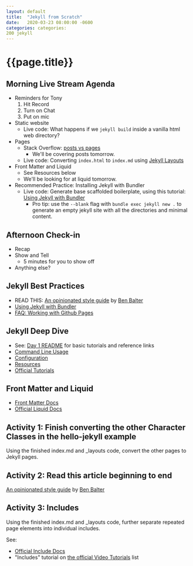 ```yaml
---
layout: default
title:  "Jekyll from Scratch"
date:   2020-03-23 08:00:00 -0600
categories: categories:
200 jekyll
---
```

# {{page.title}}
## Morning Live Stream Agenda
- Reminders for Tony
    1. Hit Record
    2. Turn on Chat
    3. Put on mic
- Static website
  - Live code: What happens if we `jekyll build` inside a vanilla html web directory?
- Pages
  - Stack Overflow: [posts vs pages](https://stackoverflow.com/questions/15095625/what-are-the-differences-between-a-post-and-a-page-in-jekyll)
    - We'll be covering posts tomorrow.
  - Live code: Converting `index.html` to `index.md` using [Jekyll Layouts](https://jekyllrb.com/docs/step-by-step/04-layouts/)
- Front Matter and Liquid
  - See Resources below
  - We'll be looking for at liquid tomorrow.
- Recommended Practice: Installing Jekyll with Bundler
  - Live code: Generate base scaffolded boilerplate, using this tutorial: [Using Jekyll with Bundler](https://jekyllrb.com/tutorials/using-jekyll-with-bundler/)
    - Pro tip: use the `--blank` flag with `bundle exec jekyll new .` to generate an empty jekyll site with all the directories and minimal content.

## Afternoon Check-in
- Recap
- Show and Tell
  - 5 minutes for you to show off
- Anything else?

## Jekyll Best Practices
- READ THIS: [An opinionated style guide](https://ben.balter.com/jekyll-style-guide/) by [Ben Balter](https://ben.balter.com/)
- [Using Jekyll with Bundler](https://jekyllrb.com/tutorials/using-jekyll-with-bundler/)
- [FAQ: Working with Github Pages](https://help.github.com/en/github/working-with-github-pages)

## Jekyll Deep Dive
- See: [Day 1 README](../ch01/README.md) for basic tutorials and reference links
- [Command Line Usage](https://jekyllrb.com/docs/usage/)
- [Configuration](https://jekyllrb.com/docs/configuration/)
- [Resources](https://jekyllrb.com/resources/)
- [Official Tutorials](https://jekyllrb.com/tutorials/home/)

## Front Matter and Liquid
- [Front Matter Docs](https://jekyllrb.com/docs/front-matter/)
- [Official Liquid Docs](https://shopify.github.io/liquid/)

## Activity 1: Finish converting the other Character Classes in the hello-jekyll example
Using the finished index.md and _layouts code, convert the other pages to Jekyll pages.

## Activity 2: Read this article beginning to end
[An opinionated style guide](https://ben.balter.com/jekyll-style-guide/) by [Ben Balter](https://ben.balter.com/)

## Activity 3: Includes
Using the finished index.md and _layouts code, further separate repeated page elements into individual includes.

See:
- [Official Include Docs](https://jekyllrb.com/docs/includes/)
- "Includes" tutorial on [the official Video Tutorials](https://jekyllrb.com/tutorials/video-walkthroughs/) list
